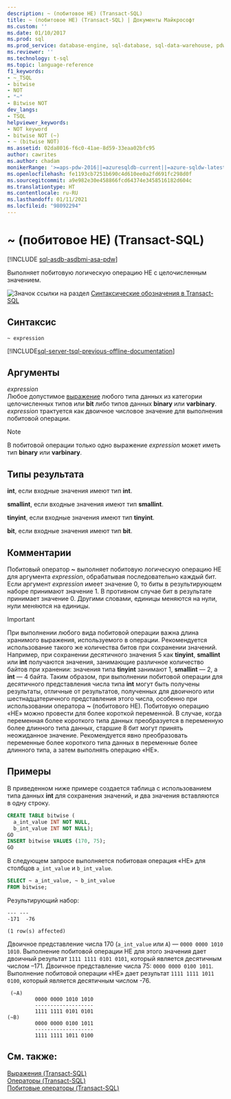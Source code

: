 ```yaml
---
description: ~ (побитовое НЕ) (Transact-SQL)
title: ~ (побитовое НЕ) (Transact-SQL) | Документы Майкрософт
ms.custom: ''
ms.date: 01/10/2017
ms.prod: sql
ms.prod_service: database-engine, sql-database, sql-data-warehouse, pdw
ms.reviewer: ''
ms.technology: t-sql
ms.topic: language-reference
f1_keywords:
- ~_TSQL
- bitwise
- NOT
- "~"
- Bitwise NOT
dev_langs:
- TSQL
helpviewer_keywords:
- NOT keyword
- bitwise NOT (~)
- ~ (bitwise NOT)
ms.assetid: 02da8016-f6c0-41ae-8d59-33eaa02bfc95
author: cawrites
ms.author: chadam
monikerRange: '>=aps-pdw-2016||=azuresqldb-current||=azure-sqldw-latest||>=sql-server-2016||>=sql-server-linux-2017||=azuresqldb-mi-current'
ms.openlocfilehash: fe1193cb7251b690c4d610ee0a2fd691fc298d0f
ms.sourcegitcommit: a9e982e30e458866fcd64374e3458516182d604c
ms.translationtype: HT
ms.contentlocale: ru-RU
ms.lasthandoff: 01/11/2021
ms.locfileid: "98092294"
---
```

# <a name="-bitwise-not-transact-sql"></a>~ (побитовое НЕ) (Transact-SQL)
[!INCLUDE [sql-asdb-asdbmi-asa-pdw](../../includes/applies-to-version/sql-asdb-asdbmi-asa-pdw.md)]

  Выполняет побитовую логическую операцию НЕ с целочисленным значением.  
  
 ![Значок ссылки на раздел](../../database-engine/configure-windows/media/topic-link.gif "Значок ссылки на раздел") [Синтаксические обозначения в Transact-SQL](../../t-sql/language-elements/transact-sql-syntax-conventions-transact-sql.md)  
  
## <a name="syntax"></a>Синтаксис  
  
```syntaxsql  
~ expression  
```  
  
[!INCLUDE[sql-server-tsql-previous-offline-documentation](../../includes/sql-server-tsql-previous-offline-documentation.md)]

## <a name="arguments"></a>Аргументы
 *expression*  
 Любое допустимое [выражение](../../t-sql/language-elements/expressions-transact-sql.md) любого типа данных из категории целочисленных типов или **bit** либо типов данных **binary** или **varbinary**. *expression* трактуется как двоичное числовое значение для выполнения побитовой операции.  
  
> [!NOTE]  
>  В побитовой операции только одно выражение *expression* может иметь тип **binary** или **varbinary**.  
  
## <a name="result-types"></a>Типы результата  
 **int**, если входные значения имеют тип **int**.  
  
 **smallint**, если входные значения имеют тип **smallint**.  
  
 **tinyint**, если входные значения имеют тип **tinyint**.  
  
 **bit**, если входные значения имеют тип **bit**.  
  
## <a name="remarks"></a>Комментарии  
 Побитовый оператор **~** выполняет побитовую логическую операцию НЕ для аргумента *expression*, обрабатывая последовательно каждый бит. Если аргумент *expression* имеет значение 0, то биты в результирующем наборе принимают значение 1. В противном случае бит в результате принимает значение 0. Другими словами, единицы меняются на нули, нули меняются на единицы.  
  
> [!IMPORTANT]  
>  При выполнении любого вида побитовой операции важна длина хранимого выражения, используемого в операции. Рекомендуется использование такого же количества битов при сохранении значений. Например, при сохранении десятичного значения 5 как **tinyint**, **smallint** или **int** получаются значения, занимающие различное количество байтов при хранении: значения типа **tinyint** занимают 1, **smallint** — 2, а **int** — 4 байта. Таким образом, при выполнении побитовой операции для десятичного представления числа типа **int** могут быть получены результаты, отличные от результатов, полученных для двоичного или шестнадцатеричного представления этого числа, особенно при использовании оператора **~** (побитового НЕ). Побитовую операцию «НЕ» можно провести для более короткой переменной. В случае, когда переменная более короткого типа данных преобразуется в переменную более длинного типа данных, старшие 8 бит могут принять неожиданное значение. Рекомендуется явно преобразовать переменные более короткого типа данных в переменные более длинного типа, а затем выполнять операцию «НЕ».  
  
## <a name="examples"></a>Примеры  
 В приведенном ниже примере создается таблица с использованием типа данных **int** для сохранения значений, и два значения вставляются в одну строку.  
  
```sql  
CREATE TABLE bitwise (  
  a_int_value INT NOT NULL,  
  b_int_value INT NOT NULL); 
GO  
INSERT bitwise VALUES (170, 75);  
GO  
```  
  
 В следующем запросе выполняется побитовая операция «НЕ» для столбцов `a_int_value` и `b_int_value`.  
  
```sql  
SELECT ~ a_int_value, ~ b_int_value  
FROM bitwise;  
```  
  
 Результирующий набор:  
  
```  
--- ---   
-171  -76   
  
(1 row(s) affected)  
```  
  
 Двоичное представление числа 170 (`a_int_value` или `A`) — `0000 0000 1010 1010`. Выполнение побитовой операции НЕ для этого значения дает двоичный результат `1111 1111 0101 0101`, который является десятичным числом –171. Двоичное представление числа 75: `0000 0000 0100 1011`. Выполнение побитовой операции «НЕ» дает результат `1111 1111 1011 0100`, который является десятичным числом -76.  
  
```  
 (~A)     
         0000 0000 1010 1010  
         -------------------  
         1111 1111 0101 0101  
(~B)     
         0000 0000 0100 1011  
         -------------------  
         1111 1111 1011 0100  
```  
  
 
## <a name="see-also"></a>См. также:  
 [Выражения (Transact-SQL)](../../t-sql/language-elements/expressions-transact-sql.md)   
 [Операторы (Transact-SQL)](../../t-sql/language-elements/operators-transact-sql.md)   
 [Побитовые операторы (Transact-SQL)](../../t-sql/language-elements/bitwise-operators-transact-sql.md)  
  
  


